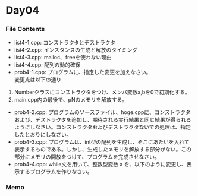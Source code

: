 # Day04 
  
### File Contents  
  
* list4-1.cpp: コンストラクタとデストラクタ 
* list4-2.cpp: インスタンスの生成と解放のタイミング
* list4-3.cpp: malloc、freeを使わない理由
* list4-4.cpp: 配列の動的確保
* prob4-1.cpp: プログラムに、指定した変更を加えなさい。  
変更点は以下の通り  
1. Numberクラスにコンストラクタをつけ、メンバ変数a,bを0で初期化する。
2. main.cpp内の最後で、pNのメモリを解放する。

* prob4-2.cpp: プログラムのソースファイル、hoge.cppに、コンストラクタおよび、デストラクタを追加し、期待される実行結果と同じ結果が得られるようにしなさい。コンストラクタおよびデストラクタないでの処理は、指定したとおりにしなさい。
* prob4-3.cpp: プログラムは、int型の配列を生成し、そこにあたいを入れて表示するものである。しかし、生成したメモリを解放する部分がない。この部分にメモリの開放をつけて、プログラムを完成させなさい。
* prob4-4.cpp: while文を用いて、整数型変数 a を、以下のように変更し、表示するプログラムを作りなさい。

### Memo  
  
  

